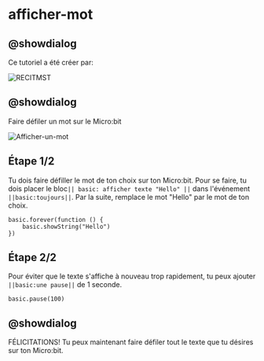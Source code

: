 # afficher-mot

## @showdialog
Ce tutoriel a été créer par:

![RECITMST](https://github.com/recitmstmam/mes-tutoriels/blob/master/images/logomst%20transparant.png?raw=true)
  
## @showdialog

Faire défiler un mot sur le Micro:bit

![Afficher-un-mot](https://github.com/recitmstmam/mes-tutoriels/blob/master/images/recitmst.gif?raw=true)

## Étape 1/2

Tu dois faire défiller le mot de ton choix sur ton Micro:bit. Pour se faire, tu dois placer le bloc`` || basic: afficher texte "Hello" || `` dans l'événement ``||basic:toujours||``.  Par la suite, remplace le mot "Hello" par le mot de ton choix.

```blocks
basic.forever(function () {
    basic.showString("Hello")
})
```

## Étape 2/2

Pour éviter que le texte s'affiche à nouveau trop rapidement, tu peux ajouter ``||basic:une pause||`` de 1 seconde.

```blocks
basic.pause(100)
```

## @showdialog

FÉLICITATIONS!  Tu peux maintenant faire défiler tout le texte que tu désires sur ton Micro:bit.